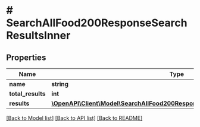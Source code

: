 # # SearchAllFood200ResponseSearchResultsInner

## Properties

Name | Type | Description | Notes
------------ | ------------- | ------------- | -------------
**name** | **string** |  |
**total_results** | **int** |  |
**results** | [**\OpenAPI\Client\Model\SearchAllFood200ResponseSearchResultsInnerResultsInner[]**](SearchAllFood200ResponseSearchResultsInnerResultsInner.md) |  | [optional]

[[Back to Model list]](../../README.md#models) [[Back to API list]](../../README.md#endpoints) [[Back to README]](../../README.md)
